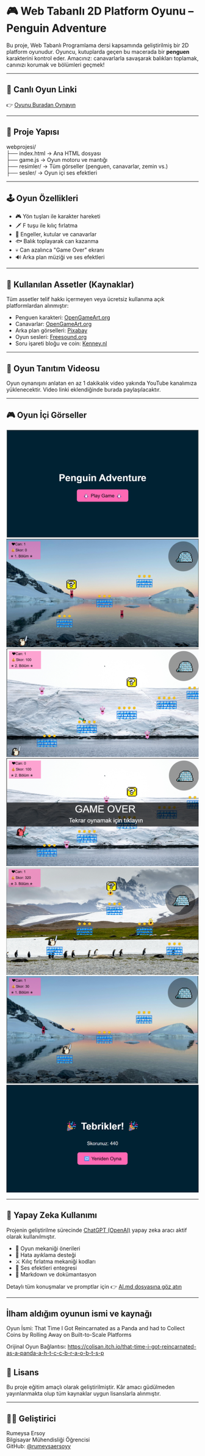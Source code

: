 # 🎮 Web Tabanlı 2D Platform Oyunu – Penguin Adventure

Bu proje, Web Tabanlı Programlama dersi kapsamında geliştirilmiş bir 2D platform oyunudur. Oyuncu, kutuplarda geçen bu macerada bir **penguen** karakterini kontrol eder. Amacınız: canavarlarla savaşarak balıkları toplamak, canınızı korumak ve bölümleri geçmek!

---

## 🔗 Canlı Oyun Linki

👉 [Oyunu Buradan Oynayın](https://rumeysaersoyy.github.io/webprojesi)

---

## 📁 Proje Yapısı
webprojesi/  
├── index.html → Ana HTML dosyası  
├── game.js → Oyun motoru ve mantığı  
├── resimler/ → Tüm görseller (penguen, canavarlar, zemin vs.)  
├── sesler/ → Oyun içi ses efektleri  


---

## 🕹️ Oyun Özellikleri

- 🎮 Yön tuşları ile karakter hareketi
- 🗡️ F tuşu ile kılıç fırlatma
- 🧊 Engeller, kutular ve canavarlar
- 🐟 Balık toplayarak can kazanma
- 💀 Can azalınca "Game Over" ekranı
- 🔊 Arka plan müziği ve ses efektleri

---

## 🎨 Kullanılan Assetler (Kaynaklar)

Tüm assetler telif hakkı içermeyen veya ücretsiz kullanıma açık platformlardan alınmıştır:

- Penguen karakteri: [OpenGameArt.org](https://opengameart.org/)
- Canavarlar: [OpenGameArt.org](https://opengameart.org/)
- Arka plan görselleri: [Pixabay](https://pixabay.com/)
- Oyun sesleri: [Freesound.org](https://freesound.org/)
- Soru işareti bloğu ve coin: [Kenney.nl](https://kenney.nl/assets)
---

## 🎥 Oyun Tanıtım Videosu

Oyun oynanışını anlatan en az 1 dakikalık video yakında YouTube kanalımıza yüklenecektir. Video linki eklendiğinde burada paylaşılacaktır.

---

## 🎮 Oyun İçi Görseller

![Ekran Görüntüsü 1](webprojesi/resimler/ss1.png)
![Ekran Görüntüsü 2](webprojesi/resimler/ss2.png)
![Ekran Görüntüsü 3](webprojesi/resimler/ss3.png)
![Ekran Görüntüsü 4](webprojesi/resimler/ss4.png)
![Ekran Görüntüsü 5](webprojesi/resimler/ss5.png)
![Ekran Görüntüsü 6](webprojesi/resimler/ss6.png)
![Ekran Görüntüsü 7](webprojesi/resimler/ss7.png)
 

---
## 🧠 Yapay Zeka Kullanımı

Projenin geliştirilme sürecinde [ChatGPT (OpenAI)](https://chat.openai.com/) yapay zeka aracı aktif olarak kullanılmıştır.

- 🎯 Oyun mekaniği önerileri
- 🐞 Hata ayıklama desteği
- ⚔️ Kılıç fırlatma mekaniği kodları
- 🎵 Ses efektleri entegresi
- 📝 Markdown ve dokümantasyon

Detaylı tüm konuşmalar ve promptlar için 👉 [AI.md dosyasına göz atın](./AI.md)

---

## İlham aldığım oyunun ismi ve kaynağı
Oyun İsmi:
That Time I Got Reincarnated as a Panda and had to Collect Coins by Rolling Away on Built-to-Scale Platforms

Orijinal Oyun Bağlantısı:
https://colisan.itch.io/that-time-i-got-reincarnated-as-a-panda-a-h-t-c-c-b-r-a-o-b-t-s-p


## 📌 Lisans

Bu proje eğitim amaçlı olarak geliştirilmiştir. Kâr amacı güdülmeden yayınlanmakta olup tüm kaynaklar uygun lisanslarla alınmıştır.

---
## 👩‍💻 Geliştirici

Rumeysa Ersoy  
Bilgisayar Mühendisliği Öğrencisi  
GitHub: [@rumeysaersoyy](https://github.com/rumeysaersoyy)
